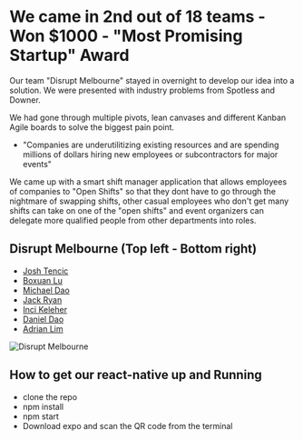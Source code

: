 # We came in 2nd out of 18 teams - Won $1000 - "Most Promising Startup" Award

Our team "Disrupt Melbourne" stayed in overnight to develop our idea into a solution. We were presented with industry problems from Spotless and Downer.

We had gone through multiple pivots, lean canvases and different Kanban Agile boards to solve the biggest pain point.
- "Companies are underutilitizing existing resources and are spending millions of dollars hiring new employees or subcontractors for major events"

We came up with a smart shift manager application that allows employees of companies to "Open Shifts" so that they dont have to go through the nightmare of swapping shifts, other casual employees who don't get many shifts can take on one of the "open shifts" and event organizers can delegate more qualified people from other departments into roles.

## Disrupt Melbourne (Top left - Bottom right)
- [Josh Tencic](https://github.com/rmit-s3657249-joshua-tencic)
- [Boxuan Lu](https://github.com/BoxHezi)
- [Michael Dao](https://github.com/MichaelDao)
- [Jack Ryan](https://github.com/Jack-Ryan)
- [Inci Keleher](https://github.com/inci90)
- [Daniel Dao](https://github.com/DanDanDao)
- [Adrian Lim](https://github.com/adrnlm)

![Disrupt Melbourne](https://github.com/MichaelDao/Downer-Hack-The-City/blob/master/kanbaN.jpg)

## How to get our react-native up and Running
* clone the repo
* npm install
* npm start
* Download expo and scan the QR code from the terminal
